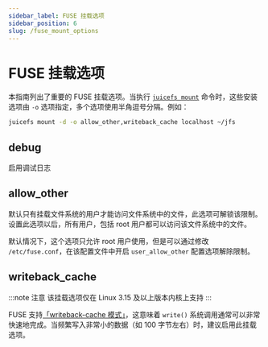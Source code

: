 ```yaml
---
sidebar_label: FUSE 挂载选项
sidebar_position: 6
slug: /fuse_mount_options
---
```

# FUSE 挂载选项

本指南列出了重要的 FUSE 挂载选项。当执行 [`juicefs mount`](../reference/command_reference.md#mount) 命令时，这些安装选项由 `-o` 选项指定，多个选项使用半角逗号分隔。例如：

```bash
juicefs mount -d -o allow_other,writeback_cache localhost ~/jfs
```

## debug

启用调试日志

## allow_other

默认只有挂载文件系统的用户才能访问文件系统中的文件，此选项可解锁该限制。设置此选项以后，所有用户，包括 root 用户都可以访问该文件系统中的文件。

默认情况下，这个选项只允许 root 用户使用，但是可以通过修改 `/etc/fuse.conf`，在该配置文件中开启 `user_allow_other` 配置选项解除限制。

## writeback_cache

:::note 注意
该挂载选项仅在 Linux 3.15 及以上版本内核上支持
:::

FUSE 支持[「writeback-cache 模式」](https://www.kernel.org/doc/Documentation/filesystems/fuse-io.txt)，这意味着 `write()` 系统调用通常可以非常快速地完成。当频繁写入非常小的数据（如 100 字节左右）时，建议启用此挂载选项。
